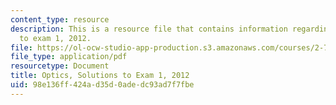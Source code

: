 ```yaml
---
content_type: resource
description: This is a resource file that contains information regarding optics solutions
  to exam 1, 2012.
file: https://ol-ocw-studio-app-production.s3.amazonaws.com/courses/2-71-optics-spring-2014/98e136ff424ad35d0adedc93ad7f7fbe_MIT2_71S14_s12_quiz1_sols.pdf
file_type: application/pdf
resourcetype: Document
title: Optics, Solutions to Exam 1, 2012
uid: 98e136ff-424a-d35d-0ade-dc93ad7f7fbe
---
```


